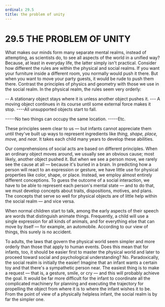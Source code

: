 ```yaml
---
ordinal: 29.5
title: the problem of unity
---
```


# 29.5 THE PROBLEM OF UNITY 

<p>What makes our minds form many separate mental realms, instead of attempting, as scientists do, to see all aspects of the world in a unified way? Because, at least in everyday life, the latter simply isn't practical. Consider how different the rules are within the physical and social realms. If you want your furniture inside a different room, you normally would push it there. But when you want to move your party guests, it would be rude to push them there. Contrast the principles of physics and geometry with those we use in the social realm. In the physical realm, the rules seem very orderly:</p>
<p>-- A stationary object stays where it is unless another object pushes it. --- A moving object continues in its course until some external force makes it stop. ----All unsupported objects start to fall.</p>
<p>-----No two things can occupy the same location. -----Etc.</p>
<p>These principles seem clear to us &mdash; but infants cannot appreciate them until they've built up ways to represent ingredients like <em>thing,</em> <em>shape,</em> <em>place,</em> <em>move,</em> and <em>near.</em> It takes each child many years to develop these abilities.</p>
<p>Our comprehensions of social acts are based on different principles. When an ordinary object moves around, we usually see an obvious cause; most likely, another object pushed it. But when we see a person move, we rarely see the cause at all &mdash; because it's buried in a brain. In predicting how a person will react to an expression or gesture, we have little use for physical properties like color, shape, or place. Instead, we employ almost entirely different conceptions. To guess the outcome of a social interaction, we have to be able to represent each person's mental state &mdash; and to do that, we must develop concepts about traits, dispositions, motives, and plans. The concepts that serve so well for physical objects are of little help within the social realm &mdash; and vice versa.</p>
<p>When normal children start to talk, among the early aspects of their speech are words that distinguish animate things. Frequently, a child will use a single expression for all kinds of animals, and for everything else that can move by itself &mdash; for example, an automobile. According to our view of things, this surely is no accident.</p>
<p>To adults, the laws that govern the physical world seem simpler and more orderly than those that apply to human events. Does this mean that for infants, too, it should be easier first to master the physical world and later to proceed toward social and psychological understanding? No. Paradoxically, the social realm is initially the easier! Imagine that an infant wants a certain toy and that there's a sympathetic person near. The easiest thing is to make a request &mdash; that is, a gesture, smile, or cry &mdash; and this will probably achieve the goal. It would be far more difficult for the infant to coordinate all the complicated machinery for planning and executing the trajectory for propelling the object from where it is to where the infant wishes it to be. From the point of view of a physically helpless infant, the social realm is by far the simpler one.</p>